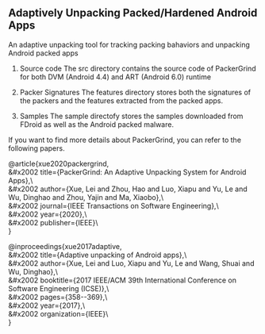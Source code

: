 ## Adaptively Unpacking Packed/Hardened Android Apps

An adaptive unpacking tool for tracking packing bahaviors and unpacking Android packed apps

1. Source code
The src directory contains the source code of PackerGrind for both DVM (Android 4.4) and ART (Android 6.0) runtime

2. Packer Signatures
The features directory stores both the signatures of the packers and the features extracted from the packed apps.

3. Samples
The sample directofy stores the samples downloaded from FDroid as well as the Android packed malware.

If you want to find more details about PackerGrind, you can refer to the following papers.

@article{xue2020packergrind,\
 &#x2002 title={PackerGrind: An Adaptive Unpacking System for Android Apps},\  
 &#x2002 author={Xue, Lei and Zhou, Hao and Luo, Xiapu and Yu, Le and Wu, Dinghao and Zhou, Yajin and Ma, Xiaobo},\  
 &#x2002 journal={IEEE Transactions on Software Engineering},\  
 &#x2002 year={2020},\  
 &#x2002 publisher={IEEE}\  
}

@inproceedings{xue2017adaptive,\
 &#x2002 title={Adaptive unpacking of Android apps},\  
 &#x2002 author={Xue, Lei and Luo, Xiapu and Yu, Le and Wang, Shuai and Wu, Dinghao},\  
 &#x2002 booktitle={2017 IEEE/ACM 39th International Conference on Software Engineering (ICSE)},\  
 &#x2002 pages={358--369},\  
 &#x2002 year={2017},\  
 &#x2002 organization={IEEE}\  
}
